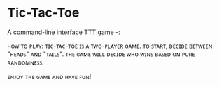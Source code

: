# Tic-Tac-Toe
 A command-line interface TTT game -:

ʜᴏᴡ ᴛᴏ ᴘʟᴀʏ:
ᴛɪᴄ-ᴛᴀᴄ-ᴛᴏᴇ ɪꜱ ᴀ ᴛᴡᴏ-ᴘʟᴀʏᴇʀ ɢᴀᴍᴇ. ᴛᴏ ꜱᴛᴀʀᴛ, ᴅᴇᴄɪᴅᴇ ʙᴇᴛᴡᴇᴇɴ "ʜᴇᴀᴅꜱ" ᴀɴᴅ "ᴛᴀɪʟꜱ". ᴛʜᴇ ɢᴀᴍᴇ ᴡɪʟʟ ᴅᴇᴄɪᴅᴇ ᴡʜᴏ ᴡɪɴꜱ ʙᴀꜱᴇᴅ ᴏɴ ᴘᴜʀᴇ ʀᴀɴᴅᴏᴍɴᴇꜱꜱ.

ᴇɴᴊᴏʏ ᴛʜᴇ ɢᴀᴍᴇ ᴀɴᴅ ʜᴀᴠᴇ ꜰᴜɴ!
